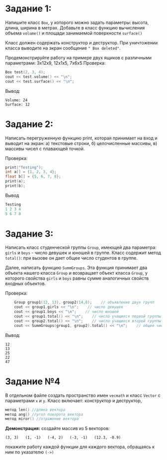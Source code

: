# Задание 1:
Напишите класс `Box`, у которого можно задать параметры: высота, длина, ширина в метрах.
Добавьте в класс функцию вычисления объема `volume()` и площади занимаемой поверхности `surface()`

Класс должен содержать конструктор и деструктор. При уничтожении класса выводите на экран сообщение `" Box deleted"`.

Продемонстрируйте работу на примере двух ящиков с различными параметрами: 3х12х9, 12х1х5, 7х6х5
Проверка:
```c++
Box test(2, 3, 4);
cout << test.volume() << "\n";
cout << test.surface() << "\n";
```
Вывод:
```
Volume: 24 
Surface: 12
```


# Задание 2:
Написать перегруженную функцию print, которая принимает на вход и выводит на экран: а) текстовые строки, б) целочисленные массивы, в) массивы чисел с плавающей точкой. 

Проверка:
```c++
print("Testing");
int a[] = {1, 2, 3, 4};
float b[] = {5, 6, 7, 8};
print(a);
print(b);
```

Вывод
```cpp
Testing
1 2 3 4
5 6 7 8 
```


# Задание 3:
Написать класс студенческой группы `Group`, имеющей два параметра: `girls` и `boys` - число девушек и юношей в группе.
Класс содержит метод `total()`: при вызове он дает общее число студентов в группе.

Далее, написать функцию `SummGroups`.
Эта функция принимает два объекта нашего класса `Group` и возвращает объект класса `Group`, у которого свойства `girls` и `boys` равны сумме аналогичных свойств входных  объектов.

Проверка:
```c
    Group group1(12, 13), group2(14,8);    // объявление двух групп
    cout << group1.girls << "\n";    // число девушек
    cout << group1.boys << "\n";    // число юношей
    cout << group1.total() << "\n";    // число учащихся первой группы
    cout << group2.total() << "\n";    // число учащихся второй группы
    cout << SummGroups(group1, group2).total() << "\n";    // общее число
```

Вывод:
```
12
13
25
22
47 
```
# Задание №4
В отдельном файле создать пространство имен `vecmath` и класс `Vector` с параметрами `x` и `y`.
Класс включает: конструктор и деструктор, 
```c++
метод len() //длина вектора
метод ang() //угол поворота вектора
метод miror() //отражение вектора 
```
		
**Демонстрация:**
создайте массив из 5 векторов:
```
(3, 3)   (1, -1)   (-4, 2)   (-3, -1)   (12.3, -0.9)
```
покажите работу каждой функции для каждого вектора, обращаясь к ним по указателю `(->)`
